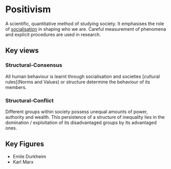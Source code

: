 # Positivism
A scientific, quantitative method of studying society.
It emphasises the role of [socialisation](Socialisation) in shaping who we are.
Careful measurement of phenomena and explicit procedures are used in research.

## Key views
### Structural-Consensus
All human behaviour is learnt through socialisation and societies [cultural rules](Norms and Values) or structure determine the behaviour of its members.
### Structural-Conflict
Different groups within society possess unequal amounts of power, authority and wealth.
This persistence of a structure of inequality lies in the domination / exploitation of its disadvantaged groups by its advantaged ones.

## Key Figures
* Emile Durkheim
* Karl Marx
